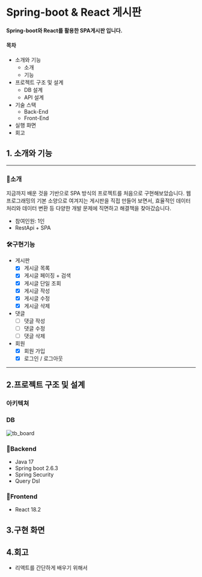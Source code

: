 # Spring-boot & React 게시판

#### Spring-boot와 React를 활용한 SPA게시판 입니다. 

#### 목차

- 소개와 기능
  - 소개
  - 기능
- 프로젝트 구조 및 설계
  - DB 설계
  - API 설계
- 기술 스택
  - Back-End
  - Front-End
- 실행 화면
- 회고

<h2>1. 소개와 기능</h2>

----  

### 💬소개

지금까지 배운 것을 기반으로 SPA 방식의 프로젝트를 처음으로 구현해보았습니다.
웹 프로그래밍의 기본 소양으로 여겨지는 게시판을 직접 만들어 보면서, 효율적인 데이터 처리와 데이터 변환 등
다양한 개발 문제에 직면하고 해결책을 찾아갔습니다.

- 참여인원: 1인
- RestApi + SPA

### 🛠️구현기능

- 게시판
  - [x] 게시글 목록
  - [x] 게시글 페이징 + 검색
  - [x] 게시글 단일 조회
  - [x] 게시글 작성
  - [x] 게시글 수정
  - [x] 게시글 삭제
- 댓글
  - [ ] 댓글 작성
  - [ ] 댓글 수정
  - [ ] 댓글 삭제
- 회원
  - [x] 회원 가입
  - [x] 로그인 / 로그아웃
-----
<h2>2.프로젝트 구조 및 설계</h2>

### 아키텍쳐



### DB

![tb_board](https://github.com/well0924/SpringBoot-React/assets/89343159/d31df023-9d97-4356-a44c-ec1eddb70ac2)

### 📌Backend

  - Java 17
  - Spring boot 2.6.3
  - Spring Security
  - Query Dsl 

### 🎨Frontend

  - React 18.2

<h2>3.구현 화면</h2>



<h2>4.회고</h2>

- 리액트를 간단하게 배우기 위해서 